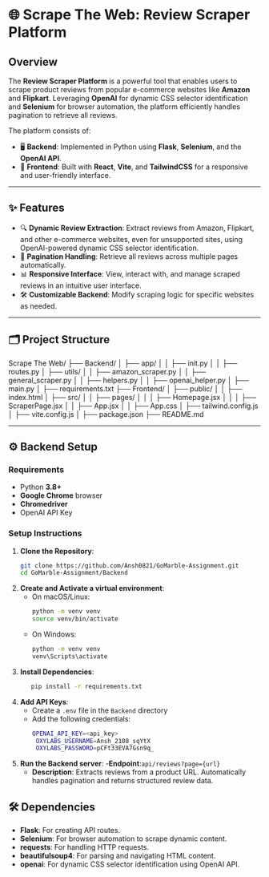 # 🌐 Scrape The Web: Review Scraper Platform

## Overview
The **Review Scraper Platform** is a powerful tool that enables users to scrape product reviews from popular e-commerce websites like **Amazon** and **Flipkart**. Leveraging **OpenAI** for dynamic CSS selector identification and **Selenium** for browser automation, the platform efficiently handles pagination to retrieve all reviews.

The platform consists of:
- 🖥️ **Backend**: Implemented in Python using **Flask**, **Selenium**, and the **OpenAI API**.
- 🎨 **Frontend**: Built with **React**, **Vite**, and **TailwindCSS** for a responsive and user-friendly interface.

---

## ✨ Features
- 🔍 **Dynamic Review Extraction**: Extract reviews from Amazon, Flipkart, and other e-commerce websites, even for unsupported sites, using OpenAI-powered dynamic CSS selector identification.
- 📜 **Pagination Handling**: Retrieve all reviews across multiple pages automatically.
- 📊 **Responsive Interface**: View, interact with, and manage scraped reviews in an intuitive user interface.
- 🛠️ **Customizable Backend**: Modify scraping logic for specific websites as needed.

---

## 🗂️ Project Structure
Scrape The Web/
├── Backend/
│ ├── app/
│ │ ├── init.py
│ │ ├── routes.py
│ ├── utils/
│ │ ├── amazon_scraper.py
│ │ ├── general_scraper.py
│ │ ├── helpers.py
│ │ ├── openai_helper.py
│ ├── main.py
│ ├── requirements.txt
├── Frontend/
│ ├── public/
│ │ ├── index.html
│ ├── src/
│ │ ├── pages/
│ │ │ ├── Homepage.jsx
│ │ │ ├── ScraperPage.jsx
│ │ ├── App.jsx
│ │ ├── App.css
│ ├── tailwind.config.js
│ ├── vite.config.js
│ ├── package.json
├── README.md


---

## ⚙️ Backend Setup

### Requirements
- Python **3.8+**
- **Google Chrome** browser
- **Chromedriver**
- OpenAI API Key

### Setup Instructions

1. **Clone the Repository**:
   ```bash
   git clone https://github.com/Ansh0821/GoMarble-Assignment.git
   cd GoMarble-Assignment/Backend

2. **Create and Activate a virtual environment**:
   - On macOS/Linux:
      ```bash
      python -m venv venv
      source venv/bin/activate
   - On Windows:
     ```bash
     python -m venv venv
     venv\Scripts\activate

3. **Install Dependencies**:
   ```bash
      pip install -r requirements.txt

4. **Add API Keys**:
   - Create a `.env` file in the `Backend` directory
   - Add the following credentials:
     ```bash
     OPENAI_API_KEY=<api_key>
      OXYLABS_USERNAME=Ansh_2108_sqYtX
      OXYLABS_PASSWORD=pCFt33EVA7Gsn9q_

5. **Run the Backend server**:
   -**Endpoint**:`api/reviews?page={url}`
      - **Description**: Extracts reviews from a product URL. Automatically handles pagination and returns structured review data.
  
## 🛠️ Dependencies

- **Flask**: For creating API routes.
- **Selenium**: For browser automation to scrape dynamic content.
- **requests**: For handling HTTP requests.
- **beautifulsoup4**: For parsing and navigating HTML content.
- **openai**: For dynamic CSS selector identification using OpenAI API.

